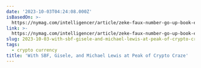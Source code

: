 ```yaml
---
date: '2023-10-03T04:24:08.000Z'
isBasedOn: >-
  https://nymag.com/intelligencer/article/zeke-faux-number-go-up-book-excerpt.html
link: >-
  https://nymag.com/intelligencer/article/zeke-faux-number-go-up-book-excerpt.html
slug: 2023-10-03-with-sbf-gisele-and-michael-lewis-at-peak-of-crypto-craze
tags:
  - crypto currency
title: 'With SBF, Gisele, and Michael Lewis at Peak of Crypto Craze'
---
```


